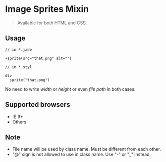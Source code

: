 # Image Sprites Mixin

> Available for both HTML and CSS.

## Usage

```
// in *.jade

+sprite(src="that.png" alt="")
```

```
// in *.styl

div
  sprite("that.png")
```

No need to write _width_ or _height_ or even _file path_ in both cases.

## Supported browsers

- IE 9+
- Others

## Note

- File name will be used by class name. Must be different from each other.
- "@" sign is not allowed to use in class name. Use "-" or "_" instead.
